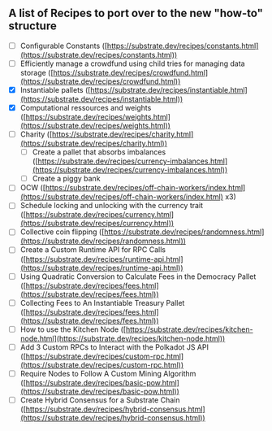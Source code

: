 ## A list of Recipes to port over to the new "how-to" structure

- [ ]  Configurable Constants ([https://substrate.dev/recipes/constants.html](https://substrate.dev/recipes/constants.html))
- [ ]  Efficiently manage a crowdfund using child tries for managing data storage ([https://substrate.dev/recipes/crowdfund.html](https://substrate.dev/recipes/crowdfund.html))
- [x]  Instantiable pallets ([https://substrate.dev/recipes/instantiable.html](https://substrate.dev/recipes/instantiable.html))
- [x]  Computational ressources and weights ([https://substrate.dev/recipes/weights.html](https://substrate.dev/recipes/weights.html))
- [ ]  Charity ([https://substrate.dev/recipes/charity.html](https://substrate.dev/recipes/charity.html))
    - [ ]  Create a pallet that absorbs imbalances ([https://substrate.dev/recipes/currency-imbalances.html](https://substrate.dev/recipes/currency-imbalances.html))
    - [ ]  Create a piggy bank
- [ ]  OCW ([https://substrate.dev/recipes/off-chain-workers/index.html](https://substrate.dev/recipes/off-chain-workers/index.html) x3)
- [ ]  Schedule locking and unlocking with the currency trait ([https://substrate.dev/recipes/currency.html](https://substrate.dev/recipes/currency.html))
- [ ]  Collective coin flipping ([https://substrate.dev/recipes/randomness.html](https://substrate.dev/recipes/randomness.html))
- [ ]  Create a Custom Runtime API for RPC Calls ([https://substrate.dev/recipes/runtime-api.html](https://substrate.dev/recipes/runtime-api.html))
- [ ]  Using Quadratic Conversion to Calculate Fees in the Democracy Pallet ([https://substrate.dev/recipes/fees.html](https://substrate.dev/recipes/fees.html))
- [ ]  Collecting Fees to An Instantiable Treasury Pallet ([https://substrate.dev/recipes/fees.html](https://substrate.dev/recipes/fees.html))
- [ ]  How to use the Kitchen Node ([https://substrate.dev/recipes/kitchen-node.html](https://substrate.dev/recipes/kitchen-node.html))
- [ ]  Add 3 Custom RPCs to Interact with the Polkadot JS API ([https://substrate.dev/recipes/custom-rpc.html](https://substrate.dev/recipes/custom-rpc.html))
- [ ]  Require Nodes to Follow A Custom Mining Algorithm ([https://substrate.dev/recipes/basic-pow.html](https://substrate.dev/recipes/basic-pow.html))
- [ ]  Create Hybrid Consensus for a Substrate Chain ([https://substrate.dev/recipes/hybrid-consensus.html](https://substrate.dev/recipes/hybrid-consensus.html))
